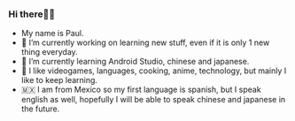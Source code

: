 ### Hi there👋🏻
- My name is Paul.
- 🔭 I’m currently working on learning new stuff, even if it is only 1 new thing everyday.
- 🌱 I’m currently learning Android Studio, chinese and japanese.
- 🤩 I like videogames, languages, cooking, anime, technology, but mainly I like to keep learning.
- 🇲🇽 I am from Mexico so my first language is spanish, but I speak english as well,
     hopefully I will be able to speak chinese and japanese in the future.
